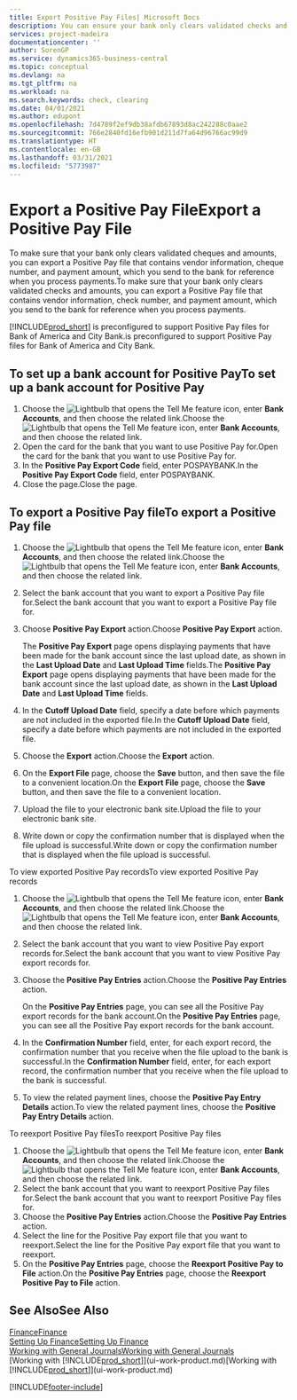 ```yaml
---
title: Export Positive Pay Files| Microsoft Docs
description: You can ensure your bank only clears validated checks and amounts by exporting a Positive Pay file that contains vendor and payment information.
services: project-madeira
documentationcenter: ''
author: SorenGP
ms.service: dynamics365-business-central
ms.topic: conceptual
ms.devlang: na
ms.tgt_pltfrm: na
ms.workload: na
ms.search.keywords: check, clearing
ms.date: 04/01/2021
ms.author: edupont
ms.openlocfilehash: 7d4789f2ef9db38afdb67893d8ac242288c0aae2
ms.sourcegitcommit: 766e2840fd16efb901d211d7fa64d96766ac99d9
ms.translationtype: HT
ms.contentlocale: en-GB
ms.lasthandoff: 03/31/2021
ms.locfileid: "5773987"
---
```

# <a name="export-a-positive-pay-file"></a><span data-ttu-id="168b5-103">Export a Positive Pay File</span><span class="sxs-lookup"><span data-stu-id="168b5-103">Export a Positive Pay File</span></span>
<span data-ttu-id="168b5-104">To make sure that your bank only clears validated cheques and amounts, you can export a Positive Pay file that contains vendor information, cheque number, and payment amount, which you send to the bank for reference when you process payments.</span><span class="sxs-lookup"><span data-stu-id="168b5-104">To make sure that your bank only clears validated checks and amounts, you can export a Positive Pay file that contains vendor information, check number, and payment amount, which you send to the bank for reference when you process payments.</span></span>

[!INCLUDE[prod_short](includes/prod_short.md)] <span data-ttu-id="168b5-105">is preconfigured to support Positive Pay files for Bank of America and City Bank.</span><span class="sxs-lookup"><span data-stu-id="168b5-105">is preconfigured to support Positive Pay files for Bank of America and City Bank.</span></span>

## <a name="to-set-up-a-bank-account-for-positive-pay"></a><span data-ttu-id="168b5-106">To set up a bank account for Positive Pay</span><span class="sxs-lookup"><span data-stu-id="168b5-106">To set up a bank account for Positive Pay</span></span>
1. <span data-ttu-id="168b5-107">Choose the ![Lightbulb that opens the Tell Me feature](media/ui-search/search_small.png "Tell me what you want to do") icon, enter **Bank Accounts**, and then choose the related link.</span><span class="sxs-lookup"><span data-stu-id="168b5-107">Choose the ![Lightbulb that opens the Tell Me feature](media/ui-search/search_small.png "Tell me what you want to do") icon, enter **Bank Accounts**, and then choose the related link.</span></span>
2. <span data-ttu-id="168b5-108">Open the card for the bank that you want to use Positive Pay for.</span><span class="sxs-lookup"><span data-stu-id="168b5-108">Open the card for the bank that you want to use Positive Pay for.</span></span>
3. <span data-ttu-id="168b5-109">In the **Positive Pay Export Code** field, enter POSPAYBANK.</span><span class="sxs-lookup"><span data-stu-id="168b5-109">In the **Positive Pay Export Code** field, enter POSPAYBANK.</span></span>
4. <span data-ttu-id="168b5-110">Close the page.</span><span class="sxs-lookup"><span data-stu-id="168b5-110">Close the page.</span></span>

## <a name="to-export-a-positive-pay-file"></a><span data-ttu-id="168b5-111">To export a Positive Pay file</span><span class="sxs-lookup"><span data-stu-id="168b5-111">To export a Positive Pay file</span></span>
1. <span data-ttu-id="168b5-112">Choose the ![Lightbulb that opens the Tell Me feature](media/ui-search/search_small.png "Tell me what you want to do") icon, enter **Bank Accounts**, and then choose the related link.</span><span class="sxs-lookup"><span data-stu-id="168b5-112">Choose the ![Lightbulb that opens the Tell Me feature](media/ui-search/search_small.png "Tell me what you want to do") icon, enter **Bank Accounts**, and then choose the related link.</span></span>
2. <span data-ttu-id="168b5-113">Select the bank account that you want to export a Positive Pay file for.</span><span class="sxs-lookup"><span data-stu-id="168b5-113">Select the bank account that you want to export a Positive Pay file for.</span></span>
3. <span data-ttu-id="168b5-114">Choose **Positive Pay Export** action.</span><span class="sxs-lookup"><span data-stu-id="168b5-114">Choose **Positive Pay Export** action.</span></span>

    <span data-ttu-id="168b5-115">The **Positive Pay Export** page opens displaying payments that have been made for the bank account since the last upload date, as shown in the **Last Upload Date** and **Last Upload Time** fields.</span><span class="sxs-lookup"><span data-stu-id="168b5-115">The **Positive Pay Export** page opens displaying payments that have been made for the bank account since the last upload date, as shown in the **Last Upload Date** and **Last Upload Time** fields.</span></span>
4. <span data-ttu-id="168b5-116">In the **Cutoff Upload Date** field, specify a date before which payments are not included in the exported file.</span><span class="sxs-lookup"><span data-stu-id="168b5-116">In the **Cutoff Upload Date** field, specify a date before which payments are not included in the exported file.</span></span>
5. <span data-ttu-id="168b5-117">Choose the **Export** action.</span><span class="sxs-lookup"><span data-stu-id="168b5-117">Choose the **Export** action.</span></span>
6. <span data-ttu-id="168b5-118">On the **Export File** page, choose the **Save** button, and then save the file to a convenient location.</span><span class="sxs-lookup"><span data-stu-id="168b5-118">On the **Export File** page, choose the **Save** button, and then save the file to a convenient location.</span></span>
7. <span data-ttu-id="168b5-119">Upload the file to your electronic bank site.</span><span class="sxs-lookup"><span data-stu-id="168b5-119">Upload the file to your electronic bank site.</span></span>
8. <span data-ttu-id="168b5-120">Write down or copy the confirmation number that is displayed when the file upload is successful.</span><span class="sxs-lookup"><span data-stu-id="168b5-120">Write down or copy the confirmation number that is displayed when the file upload is successful.</span></span>

<span data-ttu-id="168b5-121">To view exported Positive Pay records</span><span class="sxs-lookup"><span data-stu-id="168b5-121">To view exported Positive Pay records</span></span>

1. <span data-ttu-id="168b5-122">Choose the ![Lightbulb that opens the Tell Me feature](media/ui-search/search_small.png "Tell me what you want to do") icon, enter **Bank Accounts**, and then choose the related link.</span><span class="sxs-lookup"><span data-stu-id="168b5-122">Choose the ![Lightbulb that opens the Tell Me feature](media/ui-search/search_small.png "Tell me what you want to do") icon, enter **Bank Accounts**, and then choose the related link.</span></span>
2. <span data-ttu-id="168b5-123">Select the bank account that you want to view Positive Pay export records for.</span><span class="sxs-lookup"><span data-stu-id="168b5-123">Select the bank account that you want to view Positive Pay export records for.</span></span>
3. <span data-ttu-id="168b5-124">Choose the **Positive Pay Entries** action.</span><span class="sxs-lookup"><span data-stu-id="168b5-124">Choose the **Positive Pay Entries** action.</span></span>

    <span data-ttu-id="168b5-125">On the **Positive Pay Entries** page, you can see all the Positive Pay export records for the bank account.</span><span class="sxs-lookup"><span data-stu-id="168b5-125">On the **Positive Pay Entries** page, you can see all the Positive Pay export records for the bank account.</span></span>
4. <span data-ttu-id="168b5-126">In the **Confirmation Number** field, enter, for each export record, the confirmation number that you receive when the file upload to the bank is successful.</span><span class="sxs-lookup"><span data-stu-id="168b5-126">In the **Confirmation Number** field, enter, for each export record, the confirmation number that you receive when the file upload to the bank is successful.</span></span>
5. <span data-ttu-id="168b5-127">To view the related payment lines, choose the **Positive Pay Entry Details** action.</span><span class="sxs-lookup"><span data-stu-id="168b5-127">To view the related payment lines, choose the **Positive Pay Entry Details** action.</span></span>

<span data-ttu-id="168b5-128">To reexport Positive Pay files</span><span class="sxs-lookup"><span data-stu-id="168b5-128">To reexport Positive Pay files</span></span>

1. <span data-ttu-id="168b5-129">Choose the ![Lightbulb that opens the Tell Me feature](media/ui-search/search_small.png "Tell me what you want to do") icon, enter **Bank Accounts**, and then choose the related link.</span><span class="sxs-lookup"><span data-stu-id="168b5-129">Choose the ![Lightbulb that opens the Tell Me feature](media/ui-search/search_small.png "Tell me what you want to do") icon, enter **Bank Accounts**, and then choose the related link.</span></span>
2. <span data-ttu-id="168b5-130">Select the bank account that you want to reexport Positive Pay files for.</span><span class="sxs-lookup"><span data-stu-id="168b5-130">Select the bank account that you want to reexport Positive Pay files for.</span></span>
3. <span data-ttu-id="168b5-131">Choose the **Positive Pay Entries** action.</span><span class="sxs-lookup"><span data-stu-id="168b5-131">Choose the **Positive Pay Entries** action.</span></span>
4. <span data-ttu-id="168b5-132">Select the line for the Positive Pay export file that you want to reexport.</span><span class="sxs-lookup"><span data-stu-id="168b5-132">Select the line for the Positive Pay export file that you want to reexport.</span></span>
5. <span data-ttu-id="168b5-133">On the **Positive Pay Entries** page, choose the **Reexport Positive Pay to File** action.</span><span class="sxs-lookup"><span data-stu-id="168b5-133">On the **Positive Pay Entries** page, choose the **Reexport Positive Pay to File** action.</span></span>

## <a name="see-also"></a><span data-ttu-id="168b5-134">See Also</span><span class="sxs-lookup"><span data-stu-id="168b5-134">See Also</span></span>
[<span data-ttu-id="168b5-135">Finance</span><span class="sxs-lookup"><span data-stu-id="168b5-135">Finance</span></span>](finance.md)  
[<span data-ttu-id="168b5-136">Setting Up Finance</span><span class="sxs-lookup"><span data-stu-id="168b5-136">Setting Up Finance</span></span>](finance-setup-finance.md)  
[<span data-ttu-id="168b5-137">Working with General Journals</span><span class="sxs-lookup"><span data-stu-id="168b5-137">Working with General Journals</span></span>](ui-work-general-journals.md)  
<span data-ttu-id="168b5-138">[Working with [!INCLUDE[prod_short](includes/prod_short.md)]](ui-work-product.md)</span><span class="sxs-lookup"><span data-stu-id="168b5-138">[Working with [!INCLUDE[prod_short](includes/prod_short.md)]](ui-work-product.md)</span></span>


[!INCLUDE[footer-include](includes/footer-banner.md)]